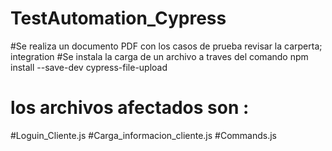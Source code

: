 # TestAutomation_Cypress
#Se realiza un documento PDF con los casos de prueba revisar la carperta;  integration
#Se instala  la carga de un archivo a traves del comando  npm install --save-dev cypress-file-upload
# los archivos afectados son :
#Loguin_Cliente.js
#Carga_informacion_cliente.js
#Commands.js



